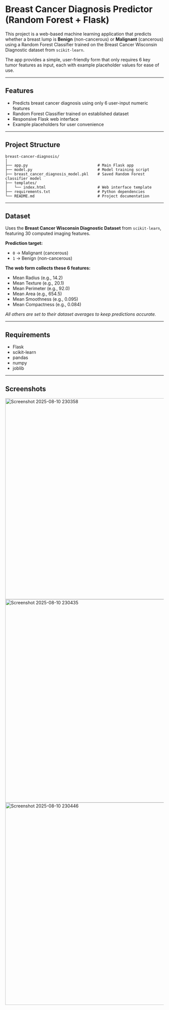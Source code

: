 # Breast Cancer Diagnosis Predictor (Random Forest + Flask)

This project is a web-based machine learning application that predicts whether a breast lump is **Benign** (non-cancerous) or **Malignant** (cancerous) using a Random Forest Classifier trained on the Breast Cancer Wisconsin Diagnostic dataset from `scikit-learn`.

The app provides a simple, user-friendly form that only requires 6 key tumor features as input, each with example placeholder values for ease of use.

---

##  Features
- Predicts breast cancer diagnosis using only 6 user-input numeric features
- Random Forest Classifier trained on established dataset
- Responsive Flask web interface
- Example placeholders for user convenience

---

##  Project Structure
```
breast-cancer-diagnosis/
│
├── app.py                               # Main Flask app
├── model.py                             # Model training script
├── breast_cancer_diagnosis_model.pkl    # Saved Random Forest classifier model
├── templates/
│   └── index.html                       # Web interface template
├── requirements.txt                     # Python dependencies
└── README.md                            # Project documentation
```

---

## Dataset

Uses the **Breast Cancer Wisconsin Diagnostic Dataset** from `scikit-learn`, featuring 30 computed imaging features.

**Prediction target:**
- `0` → Malignant (cancerous)
- `1` → Benign (non-cancerous)

**The web form collects these 6 features:**
- Mean Radius (e.g., 14.2)
- Mean Texture (e.g., 20.1)
- Mean Perimeter (e.g., 92.0)
- Mean Area (e.g., 654.5)
- Mean Smoothness (e.g., 0.095)
- Mean Compactness (e.g., 0.084)

_All others are set to their dataset averages to keep predictions accurate._

---

## Requirements
- Flask
- scikit-learn
- pandas
- numpy
- joblib

---

## Screenshots
<img width="1366" height="640" alt="Screenshot 2025-08-10 230358" src="https://github.com/user-attachments/assets/2cca37b6-7d55-4575-a301-98c05b3550d3" />
<img width="1366" height="647" alt="Screenshot 2025-08-10 230435" src="https://github.com/user-attachments/assets/a6ee3909-66d1-4529-9589-8d3e750bf806" />
<img width="1366" height="644" alt="Screenshot 2025-08-10 230446" src="https://github.com/user-attachments/assets/1a077cea-6428-4f1d-b94f-b8fb0e6054c3" />

